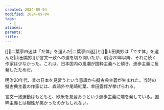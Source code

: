 ```yaml
---
created: 2024-09-04
modified: 2024-09-04
tags:
  - 💭
aliases: 
parents: 
title: 
---
```

[[💭二葉亭四迷は「だ体」を選んだ|二葉亭四迷]]と[[💭山田美妙は「です体」を選んだ|山田美妙]]が言文一致への道を切り開いたが、明治20年以降、それに続く作家は少なかった。これは、日本国内の風潮が国粋主義へと傾き、進歩主義に反発したためだ。

明治20年代、昔の日本を見習うという意識から擬古典主義が生まれた。当時の擬古典主義の作家には、森鴎外や尾崎紅葉、幸田露伴が挙げられる。

言文一致運動はもともと、欧米を見習おうという進歩主義に端を発している。国粋主義とは相性が悪かったのかもしれない。